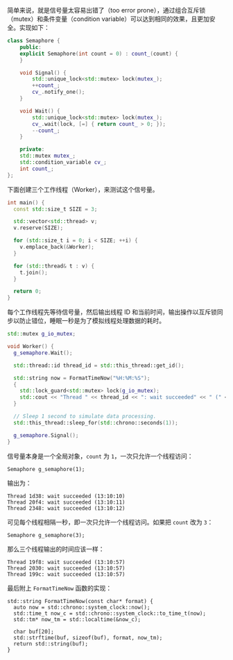 简单来说，就是信号量太容易出错了（too error prone），通过组合互斥锁（mutex）和条件变量（condition variable）可以达到相同的效果，且更加安全。实现如下：

```cpp
class Semaphore {
    public:
    explicit Semaphore(int count = 0) : count_(count) {
    }

    void Signal() {
        std::unique_lock<std::mutex> lock(mutex_);
        ++count_;
        cv_.notify_one();
    }

    void Wait() {
        std::unique_lock<std::mutex> lock(mutex_);
        cv_.wait(lock, [=] { return count_ > 0; });
        --count_;
    }

    private:
    std::mutex mutex_;
    std::condition_variable cv_;
    int count_;
};
```

下面创建三个工作线程（Worker），来测试这个信号量。

```cpp
int main() {
  const std::size_t SIZE = 3;

  std::vector<std::thread> v;
  v.reserve(SIZE);

  for (std::size_t i = 0; i < SIZE; ++i) {
    v.emplace_back(&Worker);
  }

  for (std::thread& t : v) {
    t.join();
  }

  return 0;
}
```

每个工作线程先等待信号量，然后输出线程 ID 和当前时间，输出操作以互斥锁同步以防止错位，睡眠一秒是为了模拟线程处理数据的耗时。

```cpp
std::mutex g_io_mutex;

void Worker() {
  g_semaphore.Wait();

  std::thread::id thread_id = std::this_thread::get_id();

  std::string now = FormatTimeNow("%H:%M:%S");
  {
    std::lock_guard<std::mutex> lock(g_io_mutex);
    std::cout << "Thread " << thread_id << ": wait succeeded" << " (" << now << ")" << std::endl;
  }

  // Sleep 1 second to simulate data processing.
  std::this_thread::sleep_for(std::chrono::seconds(1));

  g_semaphore.Signal();
}
```

信号量本身是一个全局对象，`count` 为 `1`，一次只允许一个线程访问：

```
Semaphore g_semaphore(1);
```

输出为：

```
Thread 1d38: wait succeeded (13:10:10)
Thread 20f4: wait succeeded (13:10:11)
Thread 2348: wait succeeded (13:10:12)
```

可见每个线程相隔一秒，即一次只允许一个线程访问。如果把 `count` 改为 `3`：

```
Semaphore g_semaphore(3);
```

那么三个线程输出的时间应该一样：

```
Thread 19f8: wait succeeded (13:10:57)
Thread 2030: wait succeeded (13:10:57)
Thread 199c: wait succeeded (13:10:57)
```

最后附上 `FormatTimeNow` 函数的实现：

```
std::string FormatTimeNow(const char* format) {
  auto now = std::chrono::system_clock::now();
  std::time_t now_c = std::chrono::system_clock::to_time_t(now);
  std::tm* now_tm = std::localtime(&now_c);

  char buf[20];
  std::strftime(buf, sizeof(buf), format, now_tm);
  return std::string(buf);
}
```
